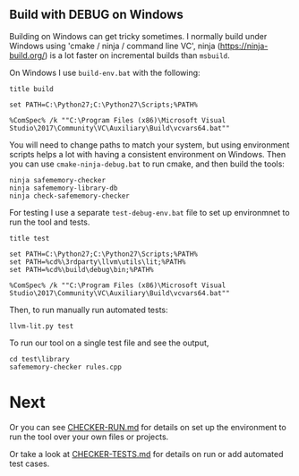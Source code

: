 

Build with DEBUG on Windows
---------------------------

Building on Windows can get tricky sometimes.
I normally build under Windows using 'cmake / ninja / command line VC', ninja (https://ninja-build.org/) is a lot faster on incremental builds than `msbuild`.

On Windows I use `build-env.bat` with the following:

	title build

	set PATH=C:\Python27;C:\Python27\Scripts;%PATH%

	%ComSpec% /k ""C:\Program Files (x86)\Microsoft Visual Studio\2017\Community\VC\Auxiliary\Build\vcvars64.bat""


You will need to change paths to match your system, but using environment scripts helps a lot with having a consistent environment on Windows.
Then you can use `cmake-ninja-debug.bat` to run cmake, and then build the tools:

	ninja safememory-checker
	ninja safememory-library-db
	ninja check-safememory-checker


For testing I use a separate `test-debug-env.bat` file to set up environmnet to run the tool and tests.

	title test

	set PATH=C:\Python27;C:\Python27\Scripts;%PATH%
	set PATH=%cd%\3rdparty\llvm\utils\lit;%PATH%
	set PATH=%cd%\build\debug\bin;%PATH%

	%ComSpec% /k ""C:\Program Files (x86)\Microsoft Visual Studio\2017\Community\VC\Auxiliary\Build\vcvars64.bat""


Then, to run manually run automated tests:

	llvm-lit.py test

To run our tool on a single test file and see the output,

	cd test\library
	safememory-checker rules.cpp 
	

Next
====

Or you can see [CHECKER-RUN.md](CHECKER-RUN.md) for details on set up the environment to run the tool over your own files or projects.

Or take a look at [CHECKER-TESTS.md](CHECKER-TESTS.md) for details on run or add automated test cases.


 
